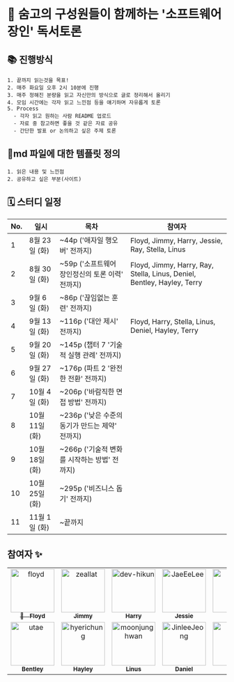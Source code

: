 # 🎉 숨고의 구성원들이 함께하는 '소프트웨어 장인' 독서토론

## 📚 진행방식

```
1. 끝까지 읽는것을 목표!
2. 매주 화요일 오후 2시 10분에 진행
3. 매주 정해진 분량을 읽고 자신만의 방식으로 글로 정리해서 올리기
4. 모임 시간에는 각자 읽고 느낀점 등을 얘기하며 자유롭게 토론
5. Process
  - 각자 읽고 원하는 사람 README 업로드
  - 자료 중 참고하면 좋을 것 같은 자료 공유
  - 간단한 발표 or 논의하고 싶은 주제 토론
```

## 🎈md 파일에 대한 템플릿 정의

```
1. 읽은 내용 및 느낀점
2. 공유하고 싶은 부분(사이트)
```

## 🗓 스터디 일정

| No. | 일시         | 목차                                     | 참여자                                                                             |
|-----|-------------|-----------------------------------------|---------------------------------------------------------------------------------|
| 1   | 8월 23일 (화)  | ~44p ('애자일 행오버' 전까지)               | Floyd, Jimmy, Harry, Jessie, Ray, Stella, Linus                                 |
| 2   | 8월 30일 (화)  | ~59p ('소프트웨어 장인정신의 토론 이력' 전까지) | Floyd, Jimmy, Harry, Ray, Stella, Linus, Deniel, Bentley, Hayley, Terry |
| 3   | 9월 6일 (화)   | ~86p ('끊임없는 훈련' 전까지)               |                                                                                 |
| 4   | 9월 13일 (화)  | ~116p ('대안 제시' 전까지)                 | Floyd, Harry, Stella, Linus, Deniel, Hayley, Terry                              |
| 5   | 9월 20일 (화)  | ~145p (챕터 7 '기술적 실행 관례' 전까지)      |                                                                                 |
| 6   | 9월 27일 (화)  | ~176p (파트 2 '완전한 전환' 전까지)          |                                                                                 |
| 7   | 10월 4일 (화)  | ~206p ('바람직한 면접 방법' 전까지)          |                                                                                 |
| 8   | 10월 11일 (화) | ~236p ('낮은 수준의 동기가 만드는 제약' 전까지) |                                                                                 |
| 9   | 10월 18일 (화) | ~266p ('기술적 변화를 시작하는 방법' 전까지)   |                                                                                 |
| 10  | 10월 25일 (화) | ~295p ('비즈니스 돕기' 전까지)              |                                                                                 |
| 11  | 11월 1일 (화)  | ~끝까지                                  |                                                                                 |


## 참여자 :sparkles:


<table>
    <tr>
        <td align="center">
            <a href="https://github.com/floydkim">
                <img src="https://avatars.githubusercontent.com/u/22050211?v=4" width="100;" alt="floyd"/>
                <br />
                <sub>👑　<b>Floyd</b></sub>
            </a>
        </td>
        <td align="center">
            <a href="https://github.com/zeallat">
                <img src="https://avatars.githubusercontent.com/u/7078066?v=4" width="100;" alt="zeallat"/>
                <br />
                <sub><b>Jimmy</b></sub>
            </a>
        </td>
        <td align="center">
            <a href="https://github.com/dev-hikun">
                <img src="https://avatars0.githubusercontent.com/u/76590935?v=4" width="100;" alt="dev-hikun"/>
                <br />
                <sub><b>Harry</b></sub>
            </a>
        </td>
        <td align="center">
            <a href="https://github.com/JaeEeLee">
                <img src="https://avatars2.githubusercontent.com/u/38426064?v=4" width="100;" alt="JaeEeLee"/>
                <br />
                <sub><b>Jessie</b></sub>
            </a>
        </td>
        <td align="center">
            <a href="https://github.com/ray-soomgo">
                <img src="https://avatars.githubusercontent.com/u/104608754?v=4" width="100;" alt="Ray"/>
                <br />
                <sub><b>Ray</b></sub>
            </a>
        </td>
        <td align="center">
            <a href="https://github.com/yhl0519">
                <img src="https://avatars2.githubusercontent.com/u/62636978?v=4" width="100;" alt="yhl0519"/>
                <br />
                <sub><b>Stella</b></sub>
            </a>
        </td>
        </tr>
        <tr>
        <td align="center">
            <a href="https://github.com/utae">
                <img src="https://avatars.githubusercontent.com/u/16933515?v=4" width="100;" alt="utae"/>
                <br />
                <sub><b>Bentley</b></sub>
            </a>
        </td>
        <td align="center">
            <a href="https://github.com/hyerichung">
                <img src="https://avatars.githubusercontent.com/u/64633218?v=4" width="100;" alt="hyerichung"/>
                <br />
                <sub><b>Hayley</b></sub>
            </a>
        </td>
        <td align="center">
            <a href="https://github.com/moonjunghwan">
                <img src="https://avatars2.githubusercontent.com/u/5405499?v=4" width="100;" alt="moonjunghwan"/>
                <br />
                <sub><b>Linus</b></sub>
            </a>
        </td>
        <td align="center">
            <a href="https://github.com/JinleeJeong">
                <img src="https://avatars.githubusercontent.com/u/45163013?v=4" width="100;" alt="JinleeJeong"/>
                <br />
                <sub><b>Daniel</b></sub>
            </a>
        </td>
        <td align="center">
             <a href="https://github.com/Terry-Jang">
                <img src="https://avatars.githubusercontent.com/u/105403050?v=4" width="100;" alt="Terry"/>
                <br />
                <sub><b>Terry</b></sub>
            </a>
        </td>
    </tr>
</table>

